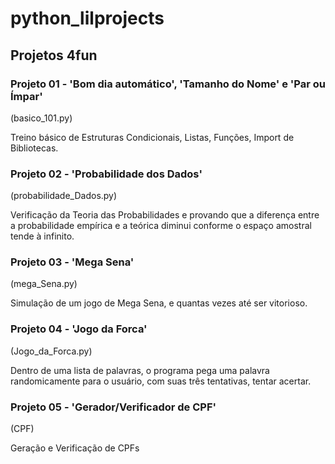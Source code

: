 # python_lilprojects

## Projetos 4fun

### Projeto 01 - 'Bom dia automático', 'Tamanho do Nome' e 'Par ou Ímpar'
(basico_101.py)

Treino básico de Estruturas Condicionais, Listas, Funções, Import de Bibliotecas.

### Projeto 02 - 'Probabilidade dos Dados'
(probabilidade_Dados.py)

Verificação da Teoria das Probabilidades e provando que a diferença entre a probabilidade empírica e a teórica diminui conforme o espaço amostral tende à infinito.

### Projeto 03 - 'Mega Sena'
(mega_Sena.py)

Simulação de um jogo de Mega Sena, e quantas vezes até ser vitorioso.

### Projeto 04 - 'Jogo da Forca'
(Jogo_da_Forca.py)

Dentro de uma lista de palavras, o programa pega uma palavra randomicamente para o usuário, com suas três tentativas, tentar acertar.

### Projeto 05 - 'Gerador/Verificador de CPF'
(CPF)

Geração e Verificação de CPFs